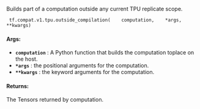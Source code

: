 Builds part of a computation outside any current TPU replicate scope.

```
 tf.compat.v1.tpu.outside_compilation(    computation,    *args,    **kwargs) 
```

#### Args:
- **`computation`** : A Python function that builds the computation toplace on the host.
- **`*args`** : the positional arguments for the computation.
- **`**kwargs`** : the keyword arguments for the computation.


#### Returns:
The Tensors returned by computation.

